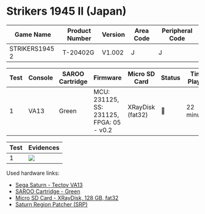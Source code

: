 # Strikers 1945 II (Japan)

| Game Name      | Product Number | Version | Area Code | Peripheral Code |
| -------------- | -------------- | ------- | --------- | --------------- |
| STRIKERS1945 2 | T-20402G       | V1.002  | J         | J               |

| Test | Console | SAROO Cartridge | Firmware                                 | Micro SD Card    | Status | Time Played |
| ---- | ------- | --------------- | ---------------------------------------- | ---------------- | ------ | ----------- |
| 1    | VA13    | Green           | MCU: 231125, SS: 231125, FPGA: 05 - v0.2 | XRayDisk (fat32) | :100:  | 22 minutes  |

| Test | Evidences                                                                                        |
| ---- | ------------------------------------------------------------------------------------------------ |
| 1    | [![](https://img.youtube.com/vi/oC6GS3qJwuc/0.jpg)](https://www.youtube.com/watch?v=oC6GS3qJwuc) |

Used hardware links:

- [Sega Saturn - Tectoy VA13](../../../../Info/Consoles/VA13/README.md)
- [SAROO Cartridge - Green](../../../../Info/Cartridges/RetroGameParadiseStore/1.32F/README.md)
- [Micro SD Card - XRayDisk, 128 GB, fat32](../../../../Info/SdCards/XRayDisk/128GB/fat32/README.md)
- [Saturn Region Patcher (SRP)](https://segaxtreme.net/resources/saturn-region-patcher.81/download)
